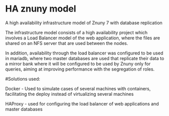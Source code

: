 # HA znuny model
 A high availability infrastructure model of Znuny 7 with database replication


The infrastructure model consists of a high availability project which involves a Load Balancer model of the web application, where the files are shared on an NFS server that are used between the nodes.

In addition, availability through the load balancer was configured to be used in mariadb, where two master databases are used that replicate their data to a mirror bank where it will be configured to be used by Znuny only for queries, aiming at improving performance with the segregation of roles.


#Solutions used:

Docker - Used to simulate cases of several machines with containers, facilitating the deploy instead of virtualizing several machines

HAProxy - used for configuring the load balancer of web applications and master databases
